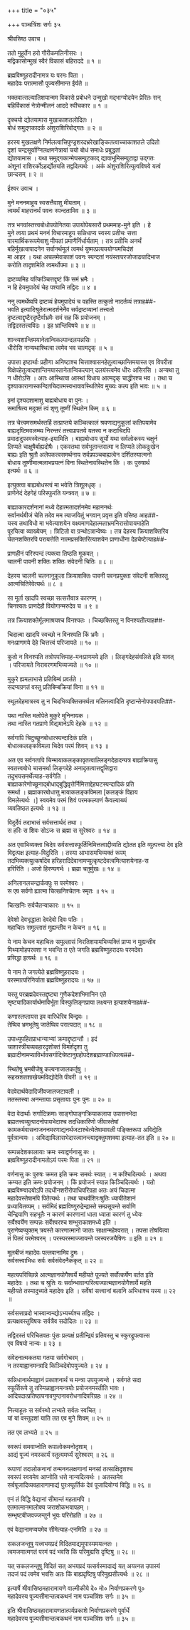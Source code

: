 +++
title = "०३५"

+++
पञ्चत्रिंशः सर्गः ३५  
  
श्रीवसिष्ठ उवाच ।  
  
ततो मुहूर्तेन हरो गौरीकमलिनीसरः ।  
मद्विकासोन्मुखं स्वैरं विकासं बहिराददे ॥ १ ॥  
  
ब्रह्मविष्णुहरादीनामत्र यः परमः पिता ।  
महादेवः परात्मासौ पूज्यसीमान्त ईर्यते ॥   
  
भक्तवात्सल्यातिशयान्मम विकासे प्रबोधने उन्मुखो मद्भाग्योदयेन प्रेरितः सन्   
बहिर्विकासं नेत्रोन्मीलनं आददे स्वीचकार ॥ १ ॥  
  
दृक्चयो द्योतयामास मुखाकाशतलोदितः ।  
बोधं समुद्गकादर्क अंशुराशिरिवोद्गतः ॥ २ ॥  
  
हरस्य मुखलक्षणे निर्मलत्वात्त्रिपुण्ड्रशरदभ्ररेखाङ्कितत्वाच्चाकाशतले उदितो   
दृशां चन्द्रसूर्याग्निलक्षणनेत्रायां चयो बोधं समाधेः प्रबुद्धतां   
द्योतयामास । यथा समुद्गकान्मेघसम्पुटकाद् द्यावाभूमिसम्पुटाद्वा उद्गतः   
अंशूनां राशिरर्कोऽहर्द्योतयति तद्वदित्यर्थः । अर्क अंशुराशिरित्युत्वविषये यत्वं   
छान्दसम् ॥ २ ॥  
  
ईश्वर उवाच ।  
  
मुने मननमाहूय स्वसत्तैवाशु मीयताम् ।  
त्वमर्थं माहरानर्थं पवनः स्पन्दतामिव ॥ ३ ॥  
  
तत्र भगवांस्तत्त्वबोधोपयोगितया उपायोपेयसारौ प्रथममाह-मुने इति । हे   
मुने त्वया प्रथमं मननं विचारमाहूय सन्निधाप्य स्वस्य प्रतीचः सत्ता   
पारमार्थिकरूपमेवाशु मीयतां प्रमाणैर्निर्धार्यताम् । तत्र प्रतीचि अनर्थं   
बहिर्मुखत्वापादनेन सर्वानर्थमूलं त्वमर्थ युष्मत्प्रत्यययोग्यमचिदंशं   
मा आहर । यथा अचलमेवाकाशं पवनः स्पन्दतां नयंस्तापरजोजाढ्यादिभाज   
करोति तादृशमिति त्वमर्थोपमा ॥ ३ ॥  
  
द्रष्टव्यमिह यत्किञ्चित्तद्दृष्टं किं समं भ्रमैः ।  
न हि हेयमुपादेयं चेह पश्यामि तद्विदः ॥ ४ ॥  
  
ननु त्वमर्थेष्वपि द्रष्टव्यं हेयमुपादेयं च वहस्ति तत्कुतो नादर्तव्यं तत्राह##-  
भवति इत्यादिश्रुतेरात्मदर्शनेनैव सर्वद्रष्टव्यानां तत्त्वतो   
दृष्टत्वाद्दृष्टैरदृष्टैर्वाभ्रमैः समं सह किं प्रयोजनम् ।   
तद्विदस्तत्त्वविदः । इह भ्रान्तिविषये ॥ ४ ॥  
  
शान्त्यशान्तिमयानेतान्विकल्पान्दलयन्नसिः ।  
धीरोसि नान्यथाश्थित्वा त्वमेव भव चात्मदृक् ॥ ५ ॥  
  
उपात्ता इष्टार्थाः प्रहीणा अनिष्टाश्च चित्ताश्वासनहेतुत्वाच्छान्तिमयास्त एव विपरीता   
विक्षेपहेतुत्वादशान्तिमयास्तानेतान्विकल्पान् दलयंस्त्वमेव धीरः असिरसि । अन्यथा तु   
न धीरोऽसि । अतः आस्थित्वा आस्थां विधाय आत्मदृक् चाद्धीरश्च भव । तथा च   
दृश्याकारानास्कन्दितचिदात्मस्वभावावस्थितिरेव मुख्यः कल्प इति भावः ॥ ५ ॥   
  
इमां दृश्यदशामाशु बाह्यबोधाय वा पुनः ।  
समाश्रित्य मदुक्तं त्वं शृणु तूष्णीं स्थितेन किम् ॥ ६ ॥  
  
तत्र चेत्त्वमसमर्थस्तर्हि तत्प्राप्तये कञ्चित्कालं श्रवणाद्यनुकूलां कतिपयामेव   
बाह्यदृष्टिमवलम्ब्य निरन्तरं तत्त्वप्रापतये यतस्व न कदाचिदपि   
प्रमादादुपरमस्वेत्याह-इयामिति । बाह्यबोधाय सूर्यो यथा सर्वलोकस्य चक्षुर्न   
लिप्यते चाक्षुषैर्बाह्यदोषैः । एकस्तथा सर्वभूतान्तरात्मा न लिप्यते लोकदुःखेन   
बाह्यः इति श्रुतौ अलेपकत्वसमर्थनाय सर्वप्रपञ्चबाह्यत्वेन दर्शितस्यात्मनो   
बोधाय तूष्णीमात्मलाभप्रयत्नं विना स्थितेनावस्थितेन किं । कः पुरुषार्थ   
इत्यर्थः ॥ ६ ॥  
  
इत्युक्त्वा बाह्यबोधस्त्वं मा भवेति त्रिशूलधृक् ।  
प्राणेनेदं देहगेहं परिस्फुरति यन्त्रवत् ॥ ७ ॥  
  
बाह्याकारदर्शनानां मध्ये देहात्मतादर्शनमेव महाननर्थः   
सर्वानर्थबीजं चेति तदेव मम त्याजयितुं भगवान् प्रवृत्त इति वसिष्ठ आह##-  
यस्य तथाविधो मा भवेत्याशयेन वक्ष्यमाणदेहात्मताभ्रमनिरासोपायमाहेति   
पूरयित्वा व्याख्येयम् । त्रिटितो वा ग्रन्थोऽत्रान्वेष्यः । तत्र देहस्य क्रियाशक्तिरिव   
चेतनशक्तिरपि परायत्तेति नात्मप्रसक्तिरित्याशयेन प्राणाधीना देहचेष्टेत्याह##-  
  
प्राणहीनं परिस्पन्दं त्यक्त्वा तिष्ठति मूकवत् ।  
चालनी पावनी शक्तिः शक्तिः संवेदनी चितिः ॥ ८ ॥  
  
देहस्य चालनी चलनानुकूला क्रियाशक्तिः पावनी पवनप्रयुक्ता संवेदनी शक्तिस्तु   
आत्मचितिरेवेत्यर्थः ॥ ८ ॥  
  
सा मूर्ता खादपि स्वच्छा सत्सत्तैवात्र कारणम् ।  
चिनश्यतः प्राणदेहौ वियोगान्मरुदेव च ॥ ९ ॥  
  
तत्र क्रियाशक्तेर्मूलमाश्रयश्च विनश्यतः । चिच्छक्तिस्तु न विनश्यतीत्याह##-  
  
चिदात्मा खादपि स्वच्छो न विनश्यति किं भ्रमैः ।  
मनःप्राणमये देहे चित्तत्त्वं परिजायते ॥ १० ॥  
  
कुतो न विनश्यति तत्रोपपत्तिमाह-मनःप्राणमये इति । लिङ्गदेहसंवलिते इति यावत्   
। परिजायते निरावरणमभिव्यज्यते ॥ १० ॥  
  
मुकुरे ह्यमलाभासे प्रतिबिम्बं प्रवर्तते ।  
सदप्यग्रगतं वस्तु प्रतिबिम्बक्रियां विना ॥ ११ ॥  
  
स्थूलदेहमात्रस्य तु न चिदभिव्यक्तिसमर्थता मलिनत्वादिति दृष्टान्तेनोपपादयति##-  
  
यथा नास्ति मलोपेते मुकुरे मुनिनायक ।  
तथा नास्ति गतप्राणे विद्यमानेऽपि देहके ॥ १२ ॥  
  
सर्वगापि चिदुच्छूनबोधात्स्पन्दादिकं प्रति ।  
बोधात्कलङ्कविमला चिदेव परमं शिवम् ॥ १३ ॥  
  
अत एव सर्वगतापि चिन्मायाकलङ्कावृतत्वाल्लिङ्गदेहादन्यत्र बाह्यक्रियासु   
स्वतत्त्वबोधे चासमर्था लिङ्गदेहे अनादृतत्वात्तद्वृत्तिद्वारा   
तदुभयसमर्थेत्याह-सर्वगेति ।   
बाह्याकारेणोच्छूनाद्बोधाद्बुद्धिवृत्तेर्निमित्ताद्देहघटस्पन्दादिकं प्रति   
समर्था । ब्रह्माकारबोधात्तु मायाकलङ्कविमला [कलङ्कं विहाय   
विमलेत्यर्थः ।] स्वयमेव परमं शिवं परमकल्याणं कैवल्याख्यं   
व्यवतिष्ठत इत्यर्थः ॥ १३ ॥  
  
विदुर्देवं तदाभासं सर्वसत्तार्थदं तथा ।  
स हरिः स शिवः सोऽजः स ब्रह्मा स सुरेश्वरः ॥ १४ ॥  
  
अत एवाभिव्यक्ता चिदेव सर्वसत्तास्फूर्तिनिमित्तत्वाद्दीव्यति द्योतत इति व्युत्पत्त्या देव इति   
विद्वत्पक्ष इत्याह-विदुरिति । तस्या आभासमभिव्यक्तं रूपम्   
तदभिव्यक्त्युत्कर्षादेव हरिहरादिदेवानामप्युत्कृष्टदेवत्वमित्याशयेनाह-स   
हरिरिति । अजो हिरण्यगर्भः । ब्रह्मा चतुर्मुखः ॥ १४ ॥  
  
अनिलानलचन्द्रार्कवपुः स परमेश्वरः ।  
स एष सर्वगो ह्यात्मा चित्खनिश्चेतनः स्मृतः ॥ १५ ॥  
  
चित्खनिः सर्वचैतन्याकारः ॥ १५ ॥  
  
देवेशो देवभृद्धाता देवदेवो दिवः पतिः ।  
महाचितः समुल्लासं मुह्यन्तीव न केचन ॥ १६ ॥  
  
ये नाम केचन महाचितः समुल्लासं निरतिशयामभिव्यक्तिं प्राप्य न मुह्यन्तीव   
मिथ्यामोहपरवशा न भवन्ति त एते जगति ब्रह्मविष्णुहरादयः परमदेवाः   
प्रसिद्धा इत्यर्थः ॥ १६ ॥  
  
ये नाम ते जगत्येते ब्रह्मविष्णुहरादयः ।  
परस्मात्परिनिर्याता ब्रह्मविष्णुहरादयः ॥ १७ ॥  
  
यस्तु परब्रह्मदेवस्तद्दृष्ट्या गुणैकदेशाभिमानिन एते   
सृष्ट्यादिकार्यार्थमाविर्भूता विस्फुलिङ्गप्राया लक्ष्यन्त इत्याशयेनाह##-  
  
कणास्तप्तायस इव वारिधेरिव बिन्द्ववः ।  
तेष्विव भ्रमभूतेषु जातेष्विव परात्पदात् ॥ १८ ॥  
  
उपाध्युपहितप्राधान्याभ्यां क्रमाद्दृष्टान्तौ । इदं   
चाशास्त्रीयव्यवहारदृशोक्तं विमर्शदृशा तु   
ब्रह्मादीनामप्याविर्भावसर्गादिचेष्टानुग्रहोपदेशब्रह्माण्डाधिपत्य##-  
  
स्थितेषु भ्रमबीजेषु कल्पनाजालकर्तृषु ।  
सहस्रशतशाखेयमविद्योदेति पीवरी ॥ १९ ॥  
  
वेदवेदार्थवेदादिजीवजालजटावली ।  
ततस्तस्या अनन्तायाः प्रसृतायाः पुनः पुनः ॥ २० ॥  
  
वेदा वेदार्थाः सर्गादिक्रमाः साङ्गोपाङ्गक्रियाकलापा उपासनभेदा   
ब्रह्मतत्त्वव्युत्पादनोपायभेदाश्च तदधिकारिणो जीवास्तेषां   
कामकर्मवासनाजननमरणाद्यनर्थजटाश्चेत्येतेषामावली पङ्क्तिरूपा अविद्येति   
पूर्वत्रान्वयः । अविद्याविलासभेदास्त्वानन्त्याद्वक्तुमशक्या इत्याह-तत इति ॥ २० ॥  
  
सम्पन्नदेशकालायाः क्रमः स्याद्वर्णनासु कः ।  
ब्रह्मविष्णुहरादीनामतोऽयं परमः पिता ॥ २१ ॥  
  
वर्णनासु कः पुरुषः क्रमत इति क्रमः समर्थः स्यात् । न कश्चिदित्यर्थः । अथवा   
क्रम्यत इति क्रमः प्रयोजनम् । किं प्रयोजनं स्यान्न किञ्चिदित्यर्थः । यतो   
ब्रह्मविष्ण्वादयोऽपि तदधीनशरीरोपाधिपरिग्रहा अतः अयं चिदात्मा   
महादेवस्तेषामपि पितेत्यर्थः । तथा चाथर्वशिरःश्रुतिः ध्यायीतेशानं   
प्रध्यायितव्यम् । सर्वमिदं ब्रह्मविष्णुरुद्रेन्द्रास्ते सम्प्रसूयन्ते सर्वाणि   
चेन्द्रियाणि सहभूतैः न कारणं कारणानां धाता ध्याता कारणं तु ध्येयः   
सर्वैश्वर्येण सम्पन्नः सर्वेश्वरश्च शम्भुराकाशमध्ये इति ।   
पुराणेष्वप्युक्तम् त्रयस्ते कारणात्मानो जाताः साक्षान्महेश्वरात् । तपसा तोषयित्वा   
तं पितरं परमेश्वरम् । परस्परस्माज्जायन्ते परस्परजयैषिणः ॥ इति ॥ २१ ॥  
  
मूलबीजं महादेवः पल्लवानामिव द्रुमः ।  
सर्वसत्त्वाभिधः सर्वः सर्वसंवेदनैककृत् ॥ २२ ॥  
  
महत्यपरिच्छिन्ने आत्मज्ञानयोगैश्वर्ये महीयते पूज्यते सर्वोत्कर्षेण वर्तत इति   
महादेवः । तथा च श्रुतिः यः सर्वान्भावान्परित्यज्यात्मज्ञानयोगैश्वर्ये महति   
महीयते तस्मादुच्यते महादेवः इति । सर्वेषां सत्त्वानां बलानि अभिधाश्च यस्य ॥ २२   
॥  
  
सर्वसत्ताप्रदो भास्वान्वन्द्योऽभ्यर्च्यश्च तद्विदः ।  
प्रत्यक्षवस्तुविषयः सर्वत्रैव सदोदितः ॥ २३ ॥  
  
तद्विदस्तं परिचितवतः पुंसः प्रत्यक्षं प्रतीन्द्रियं प्रतिवस्तु च स्फुरद्रूपत्वात्स   
एव विषयो नान्यः ॥ २३ ॥  
  
संवेदनात्मकतया गतया सर्वगोचरम् ।  
न तस्याह्वानमन्त्रादि किञ्चिदेवोपयुज्यते ॥ २४ ॥  
  
सन्निधानार्थमाह्वानं प्रकाशनार्थं च मन्त्रा उपयुज्यन्ते । सर्वगते सदा   
स्फूर्तिरूपे तु तस्मिन्नाह्वानमन्त्रयोः प्रयोजनमस्तीति भावः ।   
आदिपदात्प्रतिष्ठापनावगुण्ठनावरोधनादिपरिग्रहः ॥ २४ ॥  
  
नित्याहूतः स सर्वस्थो लभ्यते सर्वतः स्वचित् ।  
यां यां वस्तुदशां याति तत एव मुने शिवम् ॥ २५ ॥  
  
तत एव लभ्यते ॥ २५ ॥  
  
स्वरूपं समवाप्नोति रूपालोकमनोदृशाम् ।  
आद्यं पूज्यं नमस्कार्यं स्तुत्यमर्घ्यं सुरेश्वरम् ॥ २६ ॥  
  
रूपाणां तदालोकनानां तन्मननलक्षणानां मनसां तत्साक्षिदृशश्च   
स्वरूपं स्वयमेव आप्नोति धत्ते नान्यदित्यर्थः । अतस्तमेव   
सर्वपूजादिव्यवहाराणामाद्यं पुरःस्फूर्तिकं देवं पूजादियोग्यं विद्धि ॥ २६ ॥  
  
एनं तं विद्धि वेद्यानां सीमान्तं महतामपि ।  
एतमात्मानमालोक्य जराशोकभयापहम् ।  
सम्भृष्टबीजवज्जन्तुर्न भूयः परिरोहति ॥ २७ ॥  
  
एवं वेद्यानामप्ययमेव सीमेत्याह-एनमिति ॥ २७ ॥  
  
सकलजन्तुषु यत्त्वभयप्रदं विदितमाद्यमुपास्यमयत्नतः ।  
त्वमजमात्मगतं परमं पदं भवसि किं परिमुह्यसि दृष्टिषु ॥ २८ ॥  
  
यत् सकलजन्तुषु विदितं सत् अभयप्रदं यत्सर्वस्मादाद्यं यत् अयत्नत उपास्यं   
तदजं पदं त्वमेव भवसि अतः किं बाह्यदृष्टिषु परिमुह्यसीत्यर्थः ॥ २८ ॥  
  
इत्यार्षे श्रीवासिष्ठमहारामायणे वाल्मीकीये दे० मो० निर्वाणप्रकरणे पू०   
महादेवस्य पूज्यसीमान्तत्वकथनं नाम पञ्चत्रिंशः सर्गः ॥ ३५ ॥  
  
इति श्रीवासिष्ठमहारामायणतात्पर्यप्रकाशे निर्वाणप्रकरणे पूर्वार्धे   
महादेवस्य पूज्यसीमान्तत्वकथनं नाम पञ्चत्रिंशः सर्गः ॥ ३५ ॥  
  
